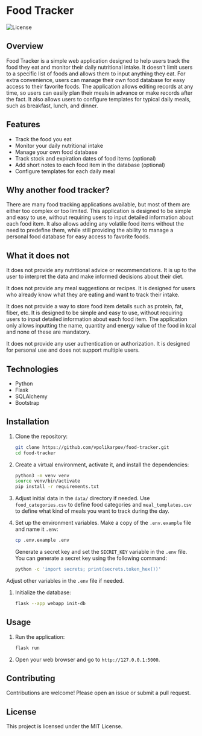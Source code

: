 # Food Tracker

![License](https://img.shields.io/badge/license-MIT-blue)

## Overview

Food Tracker is a simple web application designed to help users track the food they eat and monitor their daily nutritional intake. It doesn't limit users to a specific list of foods and allows them to input anything they eat. For extra convenience, users can manage their own food database for easy access to their favorite foods. The application allows editing records at any time, so users can easily plan their meals in advance or make records after the fact. It also allows users to configure templates for typical daily meals, such as breakfast, lunch, and dinner.

## Features

- Track the food you eat
- Monitor your daily nutritional intake
- Manage your own food database
- Track stock and expiration dates of food items (optional)
- Add short notes to each food item in the database (optional)
- Configure templates for each daily meal

## Why another food tracker?

There are many food tracking applications available, but most of them are either too complex or too limited. This application is designed to be simple and easy to use, without requiring users to input detailed information about each food item. It also allows adding any volatile food items without the need to predefine them, while still providing the ability to manage a personal food database for easy access to favorite foods.

## What it does not

It does not provide any nutritional advice or recommendations. It is up to the user to interpret the data and make informed decisions about their diet.

It does not provide any meal suggestions or recipes. It is designed for users who already know what they are eating and want to track their intake.

It does not provide a way to store food item details such as protein, fat, fiber, etc. It is designed to be simple and easy to use, without requiring users to input detailed information about each food item. The application only allows inputting the name, quantity and energy value of the food in kcal and none of these are mandatory.

It does not provide any user authentication or authorization. It is designed for personal use and does not support multiple users.

## Technologies

- Python
- Flask
- SQLAlchemy
- Bootstrap

## Installation

1. Clone the repository:

   ```sh
   git clone https://github.com/vpolikarpov/food-tracker.git
   cd food-tracker
   ```

1. Create a virtual environment, activate it, and install the dependencies:

   ```sh
   python3 -m venv venv
   source venv/bin/activate
   pip install -r requirements.txt
   ```

1. Adjust initial data in the `data/` directory if needed.
   Use `food_categories.csv` to define food categories and
   `meal_templates.csv` to define what kind of meals you want to track during the day.

1. Set up the environment variables. Make a copy of the `.env.example` file and name it `.env`:

   ```sh
   cp .env.example .env
   ```

   Generate a secret key and set the `SECRET_KEY` variable in the `.env` file. You can generate a secret key using the following command:

   ```sh
   python -c 'import secrets; print(secrets.token_hex())'
   ```

  Adjust other variables in the `.env` file if needed.

1. Initialize the database:

   ```sh
   flask --app webapp init-db
   ```

## Usage

1. Run the application:

   ```sh
   flask run
   ```

1. Open your web browser and go to `http://127.0.0.1:5000`.

## Contributing

Contributions are welcome! Please open an issue or submit a pull request.

## License

This project is licensed under the MIT License.

